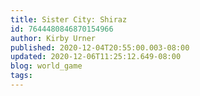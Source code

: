 ```yaml
---
title: Sister City: Shiraz
id: 7644480846870154966
author: Kirby Urner
published: 2020-12-04T20:55:00.003-08:00
updated: 2020-12-06T11:25:12.649-08:00
blog: world_game
tags: 
---
```


